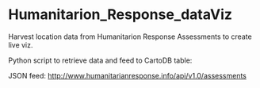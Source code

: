 # Humanitarion_Response_dataViz
Harvest location data from Humanitarion Response Assessments to create live viz.

Python script to retrieve data and feed to CartoDB table:

JSON feed: http://www.humanitarianresponse.info/api/v1.0/assessments

